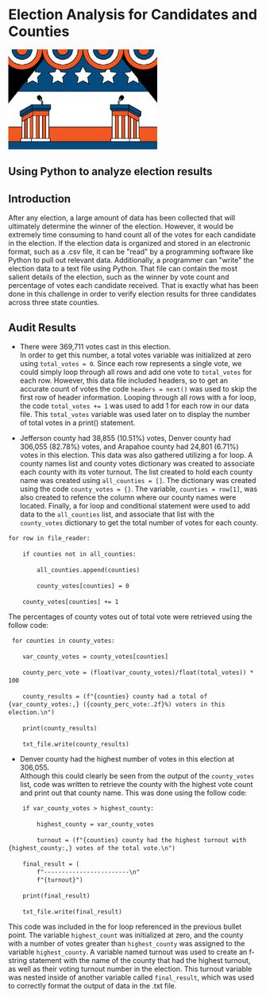 # Election Analysis for Candidates and Counties

![Podium](https://github.com/Mots94/Election_Analysis/blob/main/Resources/podiums.png)

## Using Python to analyze election results

## Introduction

After any election, a large amount of data has been collected that will ultimately determine the winner of the election.  However, it would be extremely time consuming to hand count all of the votes for each candidate in the election.  If the election data is organized and stored in an electronic format, such as a .csv file, it can be "read" by a programming software like Python to pull out relevant data.  Additionally, a programmer can "write" the election data to a text file using Python. That file can contain the most salient details of the election, such as the winner by vote count and percentage of votes each candidate received.  That is exactly what has been done in this challenge in order to verify election results for three candidates across three state counties.  

## Audit Results

* There were 369,711 votes cast in this election.  
In order to get this number, a total votes variable was initialized at zero using `total_votes = 0`.  Since each row represents a single vote, we could simply loop through all rows and add one vote to `total_votes` for each row.  However, this data file included headers, so to get an accurate count of votes the code `headers = next()` was used to skip the first row of header information.  Looping through all rows with a for loop, the code `total_votes += 1` was used to add 1 for each row in our data file.  This `total_votes` variable was used later on to display the number of total votes in a print() statement. 

* Jefferson county had 38,855 (10.51%) votes, Denver county had 306,055 (82.78%) votes, and Arapahoe county had 24,801 (6.71%) votes in this election.
This data was also gathered utilizing a for loop.  A county names list and county votes dictionary was created to associate each county with its voter turnout.  The list created to hold each county name was created using `all_counties = []`.  The dictionary was created using the code `county_votes = {}`.  The variable, `counties = row[1]`, was also created to refence the column where our county names were located.  Finally, a for loop and conditional statement were used to add data to the `all_counties` list, and associate that list with the `county_votes` dictionary to get the total number of votes for each county.
```
for row in file_reader:
    
    if counties not in all_counties:

        all_counties.append(counties)

        county_votes[counties] = 0

    county_votes[counties] += 1
```
The percentages of county votes out of total vote were retrieved using the follow code:
```
 for counties in county_votes:

    var_county_votes = county_votes[counties]

    county_perc_vote = (float(var_county_votes)/float(total_votes)) * 100

    county_results = (f"{counties} county had a total of {var_county_votes:,} ({county_perc_vote:.2f}%) voters in this election.\n")

    print(county_results)

    txt_file.write(county_results)
```

* Denver county had the highest number of votes in this election at 306,055.  
Although this could clearly be seen from the output of the `county_votes` list, code was written to retrieve the county with the highest vote count and print out that county name.  This was done using the follow code:
```
    if var_county_votes > highest_county:

        highest_county = var_county_votes

        turnout = (f"{counties} county had the highest turnout with {highest_county:,} votes of the total vote.\n")

    final_result = (
        f"------------------------\n"
        f"{turnout}") 

    print(final_result)

    txt_file.write(final_result)
```
This code was included in the for loop referenced in the previous bullet point.  The variable `highest_count` was initialized at zero, and the county with a number of votes greater than `highest_county` was assigned to the variable `highest_county`.  A variable named turnout was used to create an f-string statement with the name of the county that had the highest turnout, as well as their voting turnout number in the election.  This turnout variable was nested inside of another variable called `final_result`, which was used to correctly format the output of data in the .txt file.
